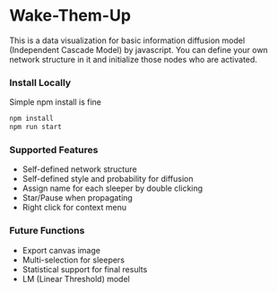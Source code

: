 # Wake-Them-Up
This is a data visualization for basic information diffusion model (Independent Cascade Model) by javascript.
You can define your own network structure in it and initialize those nodes who are activated.

### Install Locally
Simple npm install is fine
```bash
npm install
npm run start
```

### Supported Features
+ Self-defined network structure
+ Self-defined style and probability for diffusion
+ Assign name for each sleeper by double clicking
+ Star/Pause when propagating
+ Right click for context menu

### Future Functions
+ Export canvas image
+ Multi-selection for sleepers
+ Statistical support for final results
+ LM (Linear Threshold) model
